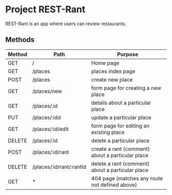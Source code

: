 # Project REST-Rant

REST-Rant is an app where users can review restaurants.

## Methods
Method | Path | Purpose 
---|---|---
GET | / | Home page
GET | /places |  places index page
POST |/places | create new place
GET | /places/new | form page for creating a new place
GET | /places/:id | details about a particular place
PUT | /places/:idd | update a particular place
GET | /places/:id/edit | form page for editing an existing place
DELETE | /places/:id | delete a particular place
POST | /places/:id/rant | create a rant (comment) about a particular place
DELETE | /places/:id/rant/:rantId | delete a rant (comment) about a particular place
GET | * | 404 page (matches any route not defined above)

